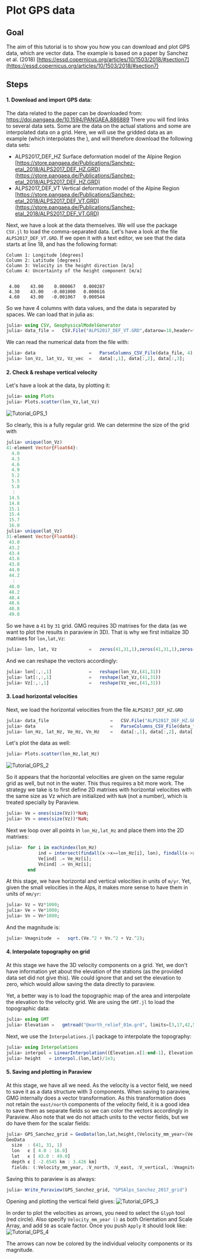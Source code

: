 # Plot GPS data

## Goal

The aim of this tutorial is to show you how you can download and plot GPS data, which are vector data. 
The example is based on a paper by Sanchez et al. (2018) [https://essd.copernicus.org/articles/10/1503/2018/#section7](https://essd.copernicus.org/articles/10/1503/2018/#section7)


## Steps

#### 1. Download and import GPS data: 

The data related to the paper can be downloaded from: https://doi.pangaea.de/10.1594/PANGAEA.886889
There you will find links to several data sets. Some are the data on the actual stations and some are interpolated data on a grid. Here, we will use the gridded data as an example (which interpolates the ), and will therefore download the following data sets:

- ALPS2017_DEF_HZ	Surface deformation model of the Alpine Region	[https://store.pangaea.de/Publications/Sanchez-etal_2018/ALPS2017_DEF_HZ.GRD](https://store.pangaea.de/Publications/Sanchez-etal_2018/ALPS2017_DEF_HZ.GRD)
- ALPS2017_DEF_VT	Vertical deformation model of the Alpine Region	[https://store.pangaea.de/Publications/Sanchez-etal_2018/ALPS2017_DEF_VT.GRD](https://store.pangaea.de/Publications/Sanchez-etal_2018/ALPS2017_DEF_VT.GRD)

Next, we have a look at the data themselves. We will use the package `CSV.jl` to load the comma-separated data.
Let's have a look at the file `ALPS2017_DEF_VT.GRD`. If we open it with a text editor, we see that the data starts at line 18, and has the following format:
```
Column 1: Longitude [degrees]
Column 2: Latitude [degrees]
Column 3: Velocity in the height direction [m/a]
Column 4: Uncertainty of the height component [m/a]


 4.00    43.00    0.000067   0.000287
 4.30    43.00   -0.001000   0.000616
 4.60    43.00   -0.001067   0.000544
```
So we have 4 columns with data values, and the data is separated by spaces.
We can load that in julia as:
```julia
julia> using CSV, GeophysicalModelGenerator
julia> data_file =   CSV.File("ALPS2017_DEF_VT.GRD",datarow=18,header=false,delim=' ');
```
We can read the numerical data from the file with:
```julia
julia> data                    =   ParseColumns_CSV_File(data_file, 4);     
julia> lon_Vz, lat_Vz, Vz_vec  =   data[:,1], data[:,2], data[:,3];
```

#### 2. Check & reshape vertical velocity

Let's have a look at the data, by plotting it:
```julia
julia> using Plots
julia> Plots.scatter(lon_Vz,lat_Vz)
```
![Tutorial_GPS_1](../assets/img/Tutorial_GPS_1.png)

So clearly, this is a fully regular grid.
We can determine the size of the grid with 
```julia
julia> unique(lon_Vz)
41-element Vector{Float64}:
  4.0
  4.3
  4.6
  4.9
  5.2
  5.5
  5.8
  ⋮
 14.5
 14.8
 15.1
 15.4
 15.7
 16.0
julia> unique(lat_Vz)
31-element Vector{Float64}:
 43.0
 43.2
 43.4
 43.6
 43.8
 44.0
 44.2
  ⋮
 48.0
 48.2
 48.4
 48.6
 48.8
 49.0
```
So we have a `41` by `31` grid. GMG requires 3D matrixes for the data (as we want to plot the results in paraview in 3D). That is why we first initialize 3D matrixes for `lon,lat,Vz`:
```julia
julia> lon, lat, Vz            =   zeros(41,31,1),zeros(41,31,1),zeros(41,31,1)
```
And we can reshape the vectors accordingly:
```julia
julia> lon[:,:,1]              =   reshape(lon_Vz,(41,31))
julia> lat[:,:,1]              =   reshape(lat_Vz,(41,31))
julia> Vz[:,:,1]               =   reshape(Vz_vec,(41,31))
```


#### 3. Load horizontal velocities
Next, we load the horizontal velocities from the file `ALPS2017_DEF_HZ.GRD`

```julia
julia> data_file                       =   CSV.File("ALPS2017_DEF_HZ.GRD",datarow=18,header=false,delim=' ');
julia> data                            =   ParseColumns_CSV_File(data_file, 6);
julia> lon_Hz, lat_Hz, Ve_Hz, Vn_Hz    =   data[:,1], data[:,2], data[:,3],  data[:,4];
```

Let's plot the data as well:
```julia
julia> Plots.scatter(lon_Hz,lat_Hz)
```
![Tutorial_GPS_2](../assets/img/Tutorial_GPS_2.png)

So it appears that the horizontal velocities are given on the same regular grid as well, but not in the water. 
This thus requires a bit more work. The strategy we take is to first define 2D matrixes with horizontal velocities with the same size as Vz which are initialized with `NaN` (not a number), which is treated specially by Paraview.

```julia
julia> Ve = ones(size(Vz))*NaN;
julia> Vn = ones(size(Vz))*NaN;
```

Next we loop over all points in `lon_Hz,lat_Hz` and place them into the 2D matrixes:
```julia
julia>  for i in eachindex(lon_Hz)
            ind = intersect(findall(x->x==lon_Hz[i], lon), findall(x->x==lat_Hz[i], lat))
            Ve[ind] .= Ve_Hz[i];
            Vn[ind] .= Vn_Hz[i];
        end
```

At this stage, we have horizontal and vertical velocities in units of `m/yr`. Yet, given the small velocities in the Alps, it makes more sense to have them in units of `mm/yr`:
```julia
julia> Vz = Vz*1000;
julia> Ve = Ve*1000;
julia> Vn = Vn*1000;
```
And the magnitude is:
```julia
julia> Vmagnitude  =   sqrt.(Ve.^2 + Vn.^2 + Vz.^2);  
```

#### 4. Interpolate topography on grid
At this stage we have the 3D velocity components on a grid. Yet, we don't have information yet about the elevation of the stations (as the provided data set did not give this). 
We could ignore that and set the elevation to zero, which would allow saving the data directly to paraview.

Yet, a better way is to load the topographic map of the area and interpolate the elevation to the velocity grid. We are using the `GMT.jl` to load the topographic data:
```julia
julia> using GMT
julia> Elevation =   gmtread("@earth_relief_01m.grd", limits=[3,17,42,50]);
```

Next, we use the `Interpolations.jl` package to interpolate the topography:
```julia
julia> using Interpolations
julia> interpol = LinearInterpolation((Elevation.x[1:end-1], Elevation.y[1:end-1]), Elevation.z');    
julia> height   = interpol.(lon,lat)/1e3;
```

#### 5. Saving and plotting in Paraview
At this stage, we have all we need. As the velocity is a vector field, we need to save it as a data structure with 3 components. When saving to paraview, GMG internally does a vector transformation. As this transformation does not retain the `east/north` components of the velocity field, it is a good idea to save them as separate fields so we can color the vectors accordingly in Paraview. Also note that we do not attach units to the vector fields, but we do have them for the scalar fields:

```julia
julia> GPS_Sanchez_grid = GeoData(lon,lat,height,(Velocity_mm_year=(Ve,Vn,Vz),V_north=Vn*mm/yr, V_east=Ve*mm/yr, V_vertical=Vz*mm/yr, Vmagnitude = Vmagnitude*mm/yr, Topography = height*km))
GeoData 
  size  : (41, 31, 1)
  lon   ϵ [ 4.0 : 16.0]
  lat   ϵ [ 43.0 : 49.0]
  depth ϵ [ -2.6545 km : 3.426 km]
  fields: (:Velocity_mm_year, :V_north, :V_east, :V_vertical, :Vmagnitude, :Topography)
```
Saving this to paraview is as always:
```julia
julia> Write_Paraview(GPS_Sanchez_grid, "GPSAlps_Sanchez_2017_grid")
```

Opening and plotting the vertical field gives:
![Tutorial_GPS_3](../assets/img/Tutorial_GPS_3.png)

In order to plot the velocities as arrows, you need to select the `Glyph` tool (red circle). Also specify `Velocity_mm_year ()` as both Orientation and Scale Array, and add `50` as scale factor. Once you push `Apply` it should look like:
![Tutorial_GPS_4](../assets/img/Tutorial_GPS_4.png)

The arrows can now be colored by the individual velocity components or its magnitude.


